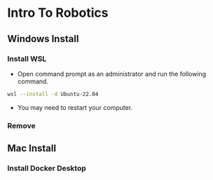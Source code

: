 # Intro To Robotics

## Windows Install
### Install WSL
- Open command prompt as an administrator and run the following command.
```sh
wsl --install -d Ubuntu-22.04
```
- You may need to restart your computer.

### Remove 

## Mac Install
### Install Docker Desktop
